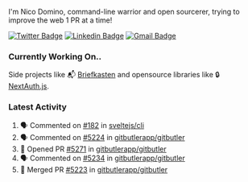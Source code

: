 
I'm Nico Domino, command-line warrior and open sourcerer, trying to improve the web 1 PR at a time!

[![Twitter Badge](https://img.shields.io/badge/-@ndom91-1ca0f1?style=flat-square&labelColor=1ca0f1&logo=twitter&logoColor=white&link=https://twitter.com/ndom91)](https://twitter.com/ndom91) [![Linkedin Badge](https://img.shields.io/badge/-ndom91-blue?style=flat-square&logo=Linkedin&logoColor=white&link=https://www.linkedin.com/in/ndom91/)](https://www.linkedin.com/in/ndom91/) [![Gmail Badge](https://img.shields.io/badge/-yo@ndo.dev-c14438?style=flat-square&logo=mail.ru&logoColor=white&link=mailto:yo@ndo.dev)](mailto:yo@ndo.dev)

### Currently Working On..

Side projects like 📬 [Briefkasten](https://briefkastenhq.com) and opensource libraries like 🔒 [NextAuth.js](https://github.com/nextauthjs/next-auth).

<!--START_SECTION_PROFILE_VIEWS:readme-info-->
<!--END_SECTION_PROFILE_VIEWS:readme-info-->

<!--START_SECTION_DAILY_COMMIT:readme-info-->
<!--END_SECTION_DAILY_COMMIT:readme-info-->

<!--START_SECTION_WEEKLY_COMMIT:readme-info-->
<!--END_SECTION_WEEKLY_COMMIT:readme-info-->

### Latest Activity

<!--START_SECTION:activity-->
1. 🗣 Commented on [#182](https://github.com/sveltejs/cli/issues/182#issuecomment-2429596078) in [sveltejs/cli](https://github.com/sveltejs/cli)
2. 🗣 Commented on [#5224](https://github.com/gitbutlerapp/gitbutler/issues/5224#issuecomment-2429593607) in [gitbutlerapp/gitbutler](https://github.com/gitbutlerapp/gitbutler)
3. 💪 Opened PR [#5271](https://github.com/gitbutlerapp/gitbutler/pull/5271) in [gitbutlerapp/gitbutler](https://github.com/gitbutlerapp/gitbutler)
4. 🗣 Commented on [#5234](https://github.com/gitbutlerapp/gitbutler/issues/5234#issuecomment-2429562337) in [gitbutlerapp/gitbutler](https://github.com/gitbutlerapp/gitbutler)
5. 🎉 Merged PR [#5223](https://github.com/gitbutlerapp/gitbutler/pull/5223) in [gitbutlerapp/gitbutler](https://github.com/gitbutlerapp/gitbutler)
<!--END_SECTION:activity-->
